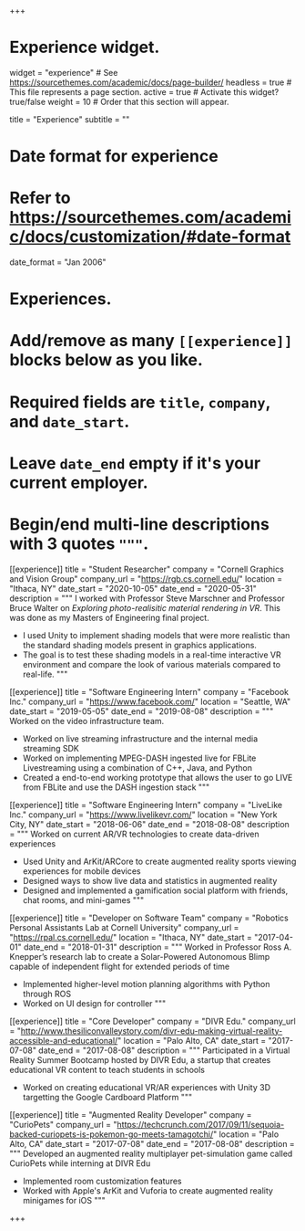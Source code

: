 +++
# Experience widget.
widget = "experience"  # See https://sourcethemes.com/academic/docs/page-builder/
headless = true  # This file represents a page section.
active = true  # Activate this widget? true/false
weight = 10  # Order that this section will appear.

title = "Experience"
subtitle = ""

# Date format for experience
#   Refer to https://sourcethemes.com/academic/docs/customization/#date-format
date_format = "Jan 2006"

# Experiences.
#   Add/remove as many `[[experience]]` blocks below as you like.
#   Required fields are `title`, `company`, and `date_start`.
#   Leave `date_end` empty if it's your current employer.
#   Begin/end multi-line descriptions with 3 quotes `"""`.
[[experience]]
  title = "Student Researcher"
  company = "Cornell Graphics and Vision Group"
  company_url = "https://rgb.cs.cornell.edu/"
  location = "Ithaca, NY"
  date_start = "2020-10-05"
  date_end = "2020-05-31"
  description = """
  I worked with Professor Steve Marschner and Professor Bruce Walter on *Exploring photo-realisitic material rendering in VR*. This was done as my Masters of Engineering final project. 
  
  * I used Unity to implement shading models that were more realistic than the standard shading models present in graphics applications. 
  * The goal is to test these shading models in a real-time interactive VR environment and compare the look of various materials compared to real-life. 
  """


[[experience]]
  title = "Software Engineering Intern"
  company = "Facebook Inc."
  company_url = "https://www.facebook.com/"
  location = "Seattle, WA"
  date_start = "2019-05-05"
  date_end = "2019-08-08"
  description = """
  Worked on the video infrastructure team. 

  * Worked on live streaming infrastructure and the internal media streaming SDK 
  * Worked on implementing MPEG-DASH ingested live for FBLite Livestreaming using a combination of C++, Java, and Python
  * Created a end-to-end working prototype that allows the user to go LIVE from FBLite and use the DASH ingestion stack
  """

[[experience]]
  title = "Software Engineering Intern"
  company = "LiveLike Inc."
  company_url = "https://www.livelikevr.com/"
  location = "New York City, NY"
  date_start = "2018-06-06"
  date_end = "2018-08-08"
  description = """
  Worked on current AR/VR technologies to create data-driven experiences

  * Used Unity and ArKit/ARCore to create augmented reality sports viewing experiences for mobile devices 
  * Designed ways to show live data and statistics in augmented reality 
  * Designed and implemented a gamification social platform with friends, chat rooms, and mini-games
  """

[[experience]]
  title = "Developer on Software Team"
  company = "Robotics Personal Assistants Lab at Cornell University"
  company_url = "https://rpal.cs.cornell.edu/"
  location = "Ithaca, NY"
  date_start = "2017-04-01"
  date_end = "2018-01-31"
  description = """
  Worked in Professor Ross A. Knepper’s research lab to create a Solar-Powered Autonomous Blimp capable of independent flight for extended periods of time

  * Implemented higher-level motion planning algorithms with Python through ROS
  * Worked on UI design for controller
  """

[[experience]]
  title = "Core Developer"
  company = "DIVR Edu."
  company_url = "http://www.thesiliconvalleystory.com/divr-edu-making-virtual-reality-accessible-and-educational/"
  location = "Palo Alto, CA"
  date_start = "2017-07-08"
  date_end = "2017-08-08"
  description = """
  Participated in a Virtual Reality Summer Bootcamp hosted by DIVR Edu, a startup that creates educational VR content to teach students in schools

  * Worked on creating educational VR/AR experiences with Unity 3D targetting the Google Cardboard Platform
   """

[[experience]]
  title = "Augmented Reality Developer"
  company = "CurioPets"
  company_url = "https://techcrunch.com/2017/09/11/sequoia-backed-curiopets-is-pokemon-go-meets-tamagotchi/"
  location = "Palo Alto, CA"
  date_start = "2017-07-08"
  date_end = "2017-08-08"
  description = """
  Developed an augmented reality multiplayer pet-simulation game called CurioPets while interning at DIVR Edu

  * Implemented room customization features
  * Worked with Apple's ArKit and Vuforia to create augmented reality minigames for iOS
  """

+++